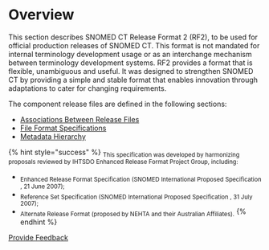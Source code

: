 # Overview

This section describes SNOMED CT Release Format 2 (RF2), to be used for official production releases of SNOMED CT. This format is not mandated for internal terminology development usage or as an interchange mechanism between terminology development systems. RF2 provides a format that is flexible, unambiguous and useful. It was designed to strengthen SNOMED CT by providing a simple and stable format that enables innovation through adaptations to cater for changing requirements.

The component release files are defined in the following sections:

* [Associations Between Release Files](4.1-associations-between-release-files.md)
* [File Format Specifications](<4.2 file-format-specifications/>)
* [Metadata Hierarchy](4.3-metadata-hierarchy.md)

{% hint style="success" %}
<sub>This specification was developed by harmonizing proposals reviewed by IHTSDO Enhanced Release Format Project Group, including:</sub>

* <sub>Enhanced Release Format Specification (SNOMED International Proposed Specification , 21 June 2007);</sub>
* <sub>Reference Set Specification (SNOMED International Proposed Specification , 31 July 2007);</sub>
* <sub>Alternate Release Format (proposed by NEHTA and their Australian Affiliates).</sub>
{% endhint %}






<a href="https://docs.google.com/forms/d/e/1FAIpQLScTmbZIf0UEQwYDkY27EEWBkaiYkHSbR0_9DmFrMLXoQLyL7Q/viewform?usp=pp_url&entry.1767247133=Release+File+Specification&entry.670899847=Overview" class="button primary">Provide Feedback</a>
